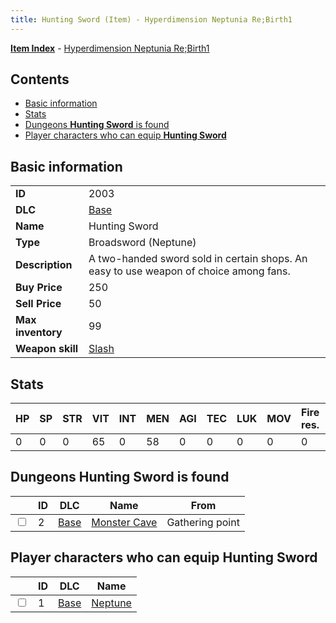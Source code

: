 ```yaml
---
title: Hunting Sword (Item) - Hyperdimension Neptunia Re;Birth1
---
```


[**Item Index**](/neptunia/rb1/item/index.html) - [Hyperdimension Neptunia Re;Birth1](/neptunia/rb1)

## Contents

- [Basic information](#basic-information)
- [Stats](#stats)
- [Dungeons **Hunting Sword** is found](#dungeons-hunting-sword-is-found)
- [Player characters who can equip **Hunting Sword**](#player-characters-who-can-equip-hunting-sword)

## Basic information

|   |   |
| -- | -- |
| **ID** | 2003 |
| **DLC** | [Base](/neptunia/rb1/dlc/1-base.html) |
| **Name** | Hunting Sword |
| **Type** | Broadsword (Neptune) |
| **Description** | A two-handed sword sold in certain shops. An easy to use weapon of choice among fans. |
| **Buy Price** | 250 |
| **Sell Price** | 50 |
| **Max inventory** | 99 |
| **Weapon skill** | [Slash](/neptunia/rb1/skill/1-2-slash.html) |


## Stats

| HP | SP | STR | VIT | INT | MEN | AGI | TEC | LUK | MOV | Fire res. | Ice res. | Wind res. | Lightning res. |
| -- | -- | --- | --- | --- | --- | --- | --- | --- | --- | --------- | -------- | --------- | -------------- |
| 0 | 0 | 0 | 65 | 0 | 58 | 0 | 0 | 0 | 0 | 0 | 0 | 0 | 0 |


## Dungeons **Hunting Sword** is found

|    | ID | DLC | Name | From |
| -- | -- | --- | ---- | ---- |
| <input type="checkbox" id="rb1-dungeon-1-2" class="trackbox" /> | 2 | [Base](/neptunia/rb1/dlc/1-base.html) | [Monster Cave](/neptunia/rb1/dungeon/1-2-monster-cave.html) | Gathering point |


## Player characters who can equip **Hunting Sword**

|    | ID | DLC | Name |
| -- | -- | --- | ---- |
| <input type="checkbox" id="rb1-player-1-1" class="trackbox" /> | 1 | [Base](/neptunia/rb1/dlc/1-base.html) | [Neptune](/neptunia/rb1/player/1-1-neptune.html) |
